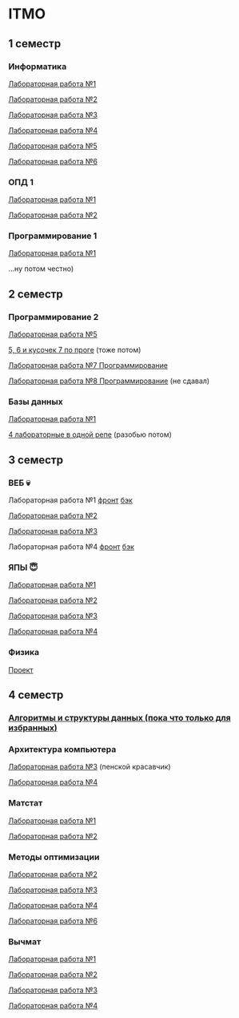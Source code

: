 # ITMO

## 1 семестр

### Информатика

[Лабораторная работа №1](https://github.com/deadxraver/Inf1)

[Лабораторная работа №2](https://github.com/deadxraver/Inf2)

[Лабораторная работа №3](https://github.com/deadxraver/Inf3)

[Лабораторная работа №4](https://github.com/deadxraver/Inf4)

[Лабораторная работа №5](https://github.com/deadxraver/Inf5)

[Лабораторная работа №6](https://github.com/deadxraver/Inf6)

### ОПД 1

[Лабораторная работа №1](https://github.com/deadxraver/OPD1)

[Лабораторная работа №2](https://github.com/deadxraver/OPD2)

### Программирование 1

[Лабораторная работа №1](https://github.com/deadxraver/Prog1)

...ну потом честно)

## 2 семестр

### Программирование 2

[Лабораторная работа №5](https://github.com/deadxraver/Prog5)

[5, 6 и кусочек 7 по проге](https://github.com/deadxraver/Programming)
(тоже потом)

[Лабораторная работа №7 Программирование](https://github.com/deadxraver/Prog7)

[Лабораторная работа №8 Программирование](https://github.com/deadxraver/Prog8) (не сдавал)

### Базы данных

[Лабораторная работа №1](https://github.com/deadxraver/DB1)

[4 лабораторные в одной репе](https://github.com/deadxraver/DataBase)
(разобью потом)

## 3 семестр

### ВЕБ 💀

Лабораторная работа №1 [фронт](https://github.com/deadxraver/WEB-LAB1) [бэк](https://github.com/deadxraver/WEB-LAB1-BACKEND)

[Лабораторная работа №2](https://github.com/deadxraver/WEB-LAB2)

[Лабораторная работа №3](https://github.com/deadxraver/WEB3)

Лабораторная работа №4 [фронт](https://github.com/deadxraver/WEB4) [бэк](https://github.com/deadxraver/WEB4-BACK)

### ЯПЫ 😇

[Лабораторная работа №1](https://github.com/deadxraver/PL-Lab1)

[Лабораторная работа №2](https://github.com/deadxraver/PL-Lab2)

[Лабораторная работа №3](https://github.com/deadxraver/PL-Lab3)

[Лабораторная работа №4](https://github.com/deadxraver/PL-Lab4)

### Физика

[Проект](https://github.com/deadxraver/PHYSICS)

## 4 семестр

### [Алгоритмы и структуры данных (пока что только для избранных)](https://github.com/deadxraver/algorithms)

### Архитектура компьютера

[Лабораторная работа №3](https://github.com/deadxraver/csa-lab3) (пенской красавчик)

[Лабораторная работа №4](https://github.com/deadxraver/csa-lab4)

### Матстат

[Лабораторная работа №1](https://github.com/deadxraver/MATSTAT)

[Лабораторная работа №2](https://github.com/deadxraver/matstat2)

### Методы оптимизации

[Лабораторная работа №2](https://github.com/deadxraver/metop-lab2)

[Лабораторная работа №3](https://github.com/deadxraver/metop-lab3)

[Лабораторная работа №4](https://github.com/deadxraver/metop-lab4)

[Лабораторная работа №6](https://github.com/deadxraver/metop-lab6)

### Вычмат

[Лабораторная работа №1](https://github.com/deadxraver/computational-mathematics-lab1)

[Лабораторная работа №2](https://github.com/deadxraver/computational-mathematics-lab2)

[Лабораторная работа №3](https://github.com/deadxraver/computational-mathematics-lab3)

[Лабораторная работа №4](https://github.com/deadxraver/comp-math-lab4)
